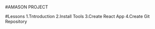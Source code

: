 #AMASON PROJECT

#Lessons
1.Tntroduction
2.Install Tools
3.Create React App
4.Create Git Repository
